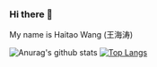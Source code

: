 ### Hi there 👋
My name is Haitao Wang (王海涛)


![Anurag's github stats](https://github-readme-stats.vercel.app/api?username=onehaitao&show_icons=true&hide=prs)
[![Top Langs](https://github-readme-stats.vercel.app/api/top-langs/?username=onehaitao&layout=compact)](https://github.com/anuraghazra/github-readme-stats)
<!--
**onehaitao/onehaitao** is a ✨ _special_ ✨ repository because its `README.md` (this file) appears on your GitHub profile.

Here are some ideas to get you started:

- 🔭 I’m currently working on ...
- 🌱 I’m currently learning ...
- 👯 I’m looking to collaborate on ...
- 🤔 I’m looking for help with ...
- 💬 Ask me about ...
- 📫 How to reach me: ...
- 😄 Pronouns: ...
- ⚡ Fun fact: ...
-->
